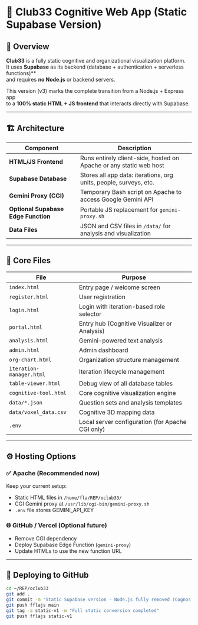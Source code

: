 # 🧭 Club33 Cognitive Web App (Static Supabase Version)

## 📌 Overview
**Club33** is a fully static cognitive and organizational visualization platform.  
It uses **Supabase** as its backend (database + authentication + serverless functions)**  
and requires **no Node.js** or backend servers.

This version (v3) marks the complete transition from a Node.js + Express app  
to a **100% static HTML + JS frontend** that interacts directly with Supabase.

---

## 🏗️ Architecture

| Component | Description |
|------------|-------------|
| **HTML/JS Frontend** | Runs entirely client-side, hosted on Apache or any static web host |
| **Supabase Database** | Stores all app data: iterations, org units, people, surveys, etc. |
| **Gemini Proxy (CGI)** | Temporary Bash script on Apache to access Google Gemini API |
| **Optional Supabase Edge Function** | Portable JS replacement for `gemini-proxy.sh` |
| **Data Files** | JSON and CSV files in `/data/` for analysis and visualization |

---

## 🧩 Core Files

| File | Purpose |
|------|----------|
| `index.html` | Entry page / welcome screen |
| `register.html` | User registration |
| `login.html` | Login with iteration-based role selector |
| `portal.html` | Entry hub (Cognitive Visualizer or Analysis) |
| `analysis.html` | Gemini-powered text analysis |
| `admin.html` | Admin dashboard |
| `org-chart.html` | Organization structure management |
| `iteration-manager.html` | Iteration lifecycle management |
| `table-viewer.html` | Debug view of all database tables |
| `cognitive-tool.html` | Core cognitive visualization engine |
| `data/*.json` | Question sets and analysis templates |
| `data/voxel_data.csv` | Cognitive 3D mapping data |
| `.env` | Local server configuration (for Apache CGI only) |

---

## ⚙️ Hosting Options

### ✅ Apache (Recommended now)
Keep your current setup:
- Static HTML files in `/home/fla/REP/oclub33/`
- CGI Gemini proxy at `/usr/lib/cgi-bin/gemini-proxy.sh`
- `.env` file stores GEMINI_API_KEY

### 🌐 GitHub / Vercel (Optional future)
- Remove CGI dependency
- Deploy Supabase Edge Function (`gemini-proxy`)
- Update HTMLs to use the new function URL

---

## 🚀 Deploying to GitHub

```bash
cd ~/REP/oclub33
git add .
git commit -m "Static Supabase version - Node.js fully removed (Cognos v3)"
git push fflajs main
git tag -a static-v1 -m "Full static conversion completed"
git push fflajs static-v1

